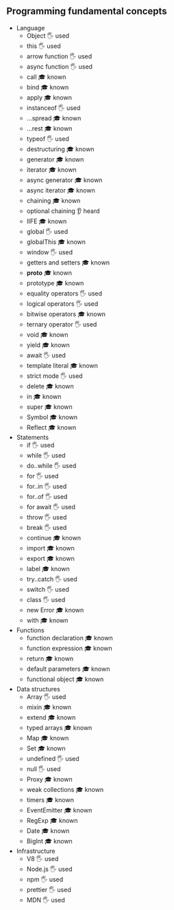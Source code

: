 ## Programming fundamental concepts

- Language
  - Object 🖐️ used
  - this 🖐️ used
  - arrow function 🖐️ used
  - async function 🖐️ used
  - call 🎓 known
  - bind 🎓 known
  - apply 🎓 known
  - instanceof 🖐️ used
  - ...spread 🎓 known
  - ...rest 🎓 known
  - typeof 🖐️ used
  - destructuring 🎓 known
  - generator 🎓 known
  - iterator 🎓 known
  - async generator 🎓 known
  - async iterator 🎓 known
  - chaining 🎓 known
  - optional chaining 👂 heard
  - IIFE 🎓 known
  - global 🖐️ used
  - globalThis 🎓 known
  - window 🖐️ used
  - getters and setters 🎓 known
  - __proto__ 🎓 known
  - prototype 🎓 known
  - equality operators 🖐️ used
  - logical operators 🖐️ used
  - bitwise operators 🎓 known
  - ternary operator 🖐️ used
  - void 🎓 known
  - yield 🎓 known
  - await 🖐️ used
  - template literal 🎓 known
  - strict mode 🖐️ used
  - delete 🎓 known
  - in 🎓 known
  - super 🎓 known
  - Symbol 🎓 known
  - Reflect 🎓 known
- Statements
  - if 🖐️ used
  - while 🖐️ used
  - do..while 🖐️ used
  - for 🖐️ used
  - for..in 🖐️ used
  - for..of 🖐️ used
  - for await 🖐️ used
  - throw 🖐️ used
  - break 🖐️ used
  - continue 🎓 known
  - import  🎓 known
  - export 🎓 known
  - label 🎓 known
  - try..catch 🖐️ used
  - switch 🖐️ used 
  - class 🖐️ used
  - new Error 🎓 known
  - with 🎓 known
- Functions
  - function declaration 🎓 known
  - function expression 🎓 known
  - return 🎓 known
  - default parameters 🎓 known
  - functional object 🎓 known
- Data structures
  - Array 🖐️ used
  - mixin 🎓 known
  - extend 🎓 known
  - typed arrays 🎓 known
  - Map 🎓 known
  - Set 🎓 known
  - undefined 🖐️ used
  - null 🖐️ used
  - Proxy 🎓 known
  - weak collections 🎓 known
  - timers 🎓 known
  - EventEmitter 🎓 known
  - RegExp 🎓 known
  - Date 🎓 known
  - BigInt 🎓 known
- Infrastructure
  - V8 🖐️ used
  - Node.js 🖐️ used
  - npm 🖐️ used
  - prettier 🖐️ used
  - MDN 🖐️ used
